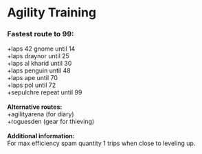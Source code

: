 # Agility Training

### Fastest route to 99:

\+laps 42 gnome until 14\
\+laps draynor until 25\
\+laps al kharid until 30\
\+laps penguin until 48\
\+laps ape until 70\
\+laps pol until 72\
\+sepulchre repeat until 99\
\
**Alternative routes:**\
\+agilityarena (for diary)\
\+roguesden (gear for thieving)\
\
**Additional information:**\
For max efficiency spam quantity 1 trips when close to leveling up.

